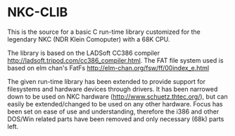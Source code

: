 # NKC-CLIB
This is the source for a basic C run-time library customized for the legendary NKC (NDR Klein Comoputer) with a 68K CPU.

The library is based on the LADSoft CC386 compiler http://ladsoft.tripod.com/cc386_compiler.html.
The FAT file system used is based on elm chan's FatFs http://elm-chan.org/fsw/ff/00index_e.html

The given run-time library has been extended to provide support for filesystems and hardware devices through drivers.
It has been narrowed down to be used on NKC hardware (http://www.schuetz.thtec.org/), but can easily be extended/changed to be used on any other hardware.
Focus has been set on ease of use and understanding, therefore the i386 and other DOS/Win related parts have been removed and only necessary (68k) parts left.
